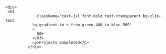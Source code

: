     <div>
     <h3
                  className="text-2xl font-bold text-transparent bg-clip-text
                bg-gradient-to-r from-green-400 to-blue-500"
                >
                  50+
                </h3>
                <p>Projects Completed</p>
              </div>
